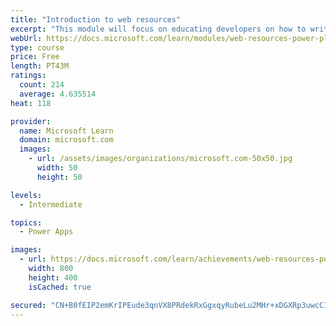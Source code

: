 ```yaml
---
title: "Introduction to web resources"
excerpt: "This module will focus on educating developers on how to write HTML web resources in support of presenting custom presentation logic within the Microsoft Power Platform user experience."
webUrl: https://docs.microsoft.com/learn/modules/web-resources-power-platform/
type: course
price: Free
length: PT43M
ratings:
  count: 214
  average: 4.635514
heat: 118

provider:
  name: Microsoft Learn
  domain: microsoft.com
  images:
    - url: /assets/images/organizations/microsoft.com-50x50.jpg
      width: 50
      height: 50

levels:
  - Intermediate

topics:
  - Power Apps

images:
  - url: https://docs.microsoft.com/learn/achievements/web-resources-power-platform-social.png
    width: 800
    height: 400
    isCached: true

secured: "CN+B0fEIP2emKrIPEude3qnVX8PRdekRxGgxqyRubeLu2MHr+xDGXRp3uwcC1hTEnr03fkdsxJOcuNW4WVMRIlExzlRfN0O6IWdvDbEvvTvqf60MGMKuvn24UgnowViKvHvs8r+Ir8wwVoNqU+u508p58M9N/YvNZNE9VUNH2x8Wn5E/Cd9Xio1O0x1x8oJBLuFNRJiR+T9d9QJNNtRlQoSduPKcngPuPLricr1z+ssRZ2O/L9mLVFwXIvGpld1v6feUUgUAPLTwuRmk6P6O0rvn1see9xfRiSPI0ZyKHah+o2o+FNKl37XGZZ7jdRpAOw/M+DrI35tr2PKHsPpo/15oyR5qC/otnVvrXe7Z/ZEvbmbBJTmKT88VExh/nUNRFYPaLIqjhUHW/0gFbgLM5w==;JkpvjIh27LLMeGlcbw0x9w=="
---
```


